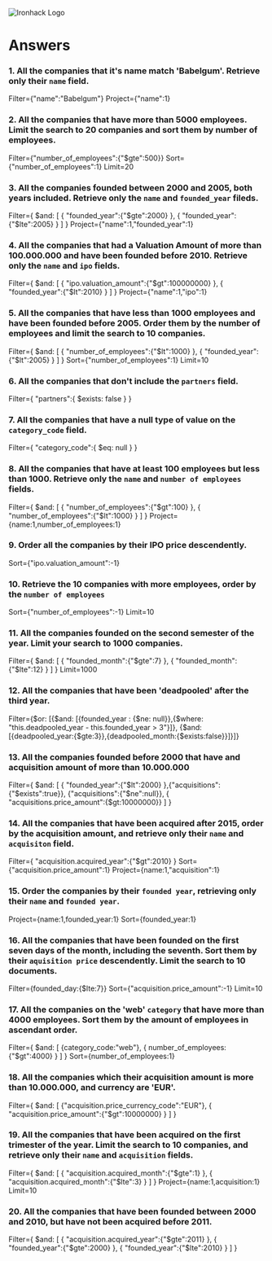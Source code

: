 ![Ironhack Logo](https://i.imgur.com/1QgrNNw.png)

# Answers

### 1. All the companies that it's name match 'Babelgum'. Retrieve only their `name` field.

<!-- Your Code Goes Here -->
Filter={"name":"Babelgum"}
Project={"name":1}

### 2. All the companies that have more than 5000 employees. Limit the search to 20 companies and sort them by **number of employees**.

<!-- Your Code Goes Here -->
Filter={"number_of_employees":{"$gte":500}}
Sort={"number_of_employees":1}
Limit=20

### 3. All the companies founded between 2000 and 2005, both years included. Retrieve only the `name` and `founded_year` fileds.

<!-- Your Code Goes Here -->
Filter={ $and: [ { "founded_year":{"$gte":2000} }, { "founded_year":{"$lte":2005} } ] }
Project={"name":1,"founded_year":1}

### 4. All the companies that had a Valuation Amount of more than 100.000.000 and have been founded before 2010. Retrieve only the `name` and `ipo` fields.

<!-- Your Code Goes Here -->
Filter={ $and: [ { "ipo.valuation_amount":{"$gt":100000000} }, { "founded_year":{"$lt":2010} } ] }
Project={"name":1,"ipo":1}

### 5. All the companies that have less than 1000 employees and have been founded before 2005. Order them by the number of employees and limit the search to 10 companies.

<!-- Your Code Goes Here -->
Filter={ $and: [ { "number_of_employees":{"$lt":1000} }, { "founded_year":{"$lt":2005} } ] }
Sort={"number_of_employees":1}
Limit=10

### 6. All the companies that don't include the `partners` field.

<!-- Your Code Goes Here -->
Filter={ "partners":{ $exists: false } }

### 7. All the companies that have a null type of value on the `category_code` field.

<!-- Your Code Goes Here -->
Filter={ "category_code":{ $eq: null } }

### 8. All the companies that have at least 100 employees but less than 1000. Retrieve only the `name` and `number of employees` fields.

<!-- Your Code Goes Here -->
Filter={ $and: [ { "number_of_employees":{"$gt":100} }, { "number_of_employees":{"$lt":1000} } ] }
Project={name:1,number_of_employees:1}

### 9. Order all the companies by their IPO price descendently.

<!-- Your Code Goes Here -->
Sort={"ipo.valuation_amount":-1}

### 10. Retrieve the 10 companies with more employees, order by the `number of employees`

<!-- Your Code Goes Here -->
Sort={"number_of_employees":-1}
Limit=10

### 11. All the companies founded on the second semester of the year. Limit your search to 1000 companies.

<!-- Your Code Goes Here -->
Filter={ $and: [ { "founded_month":{"$gte":7} }, { "founded_month":{"$lte":12} } ] }
Limit=1000

### 12. All the companies that have been 'deadpooled' after the third year.

<!-- Your Code Goes Here -->
Filter={$or: [{$and: [{founded_year : {$ne: null}},{$where: "this.deadpooled_year - this.founded_year > 3"}]}, {$and:[{deadpooled_year:{$gte:3}},{deadpooled_month:{$exists:false}}]}]}

### 13. All the companies founded before 2000 that have and acquisition amount of more than 10.000.000

<!-- Your Code Goes Here -->
Filter={ $and: [ { "founded_year":{"$lt":2000} },{"acquisitions":{"$exists":true}}, {"acquisitions":{"$ne":null}}, { "acquisitions.price_amount":{$gt:10000000}} ] }

### 14. All the companies that have been acquired after 2015, order by the acquisition amount, and retrieve only their `name` and `acquisiton` field.

<!-- Your Code Goes Here -->
Filter={ "acquisition.acquired_year":{"$gt":2010} }
Sort={"acquisition.price_amount":1}
Project={name:1,"acquisition":1}

### 15. Order the companies by their `founded year`, retrieving only their `name` and `founded year`.

<!-- Your Code Goes Here -->
Project={name:1,founded_year:1}
Sort={founded_year:1}

### 16. All the companies that have been founded on the first seven days of the month, including the seventh. Sort them by their `aquisition price` descendently. Limit the search to 10 documents.

<!-- Your Code Goes Here -->
Filter={founded_day:{$lte:7}}
Sort={"acquisition.price_amount":-1}
Limit=10

### 17. All the companies on the 'web' `category` that have more than 4000 employees. Sort them by the amount of employees in ascendant order.

<!-- Your Code Goes Here -->
Filter={ $and: [ {category_code:"web"}, { number_of_employees:{"$gt":4000} } ] }
Sort={number_of_employees:1}

### 18. All the companies which their acquisition amount is more than 10.000.000, and currency are 'EUR'.

<!-- Your Code Goes Here -->
Filter={ $and: [ {"acquisition.price_currency_code":"EUR"}, { "acquisition.price_amount":{"$gt":10000000} } ] }

### 19. All the companies that have been acquired on the first trimester of the year. Limit the search to 10 companies, and retrieve only their `name` and `acquisition` fields.

<!-- Your Code Goes Here -->
Filter={ $and: [ { "acquisition.acquired_month":{"$gte":1} }, { "acquisition.acquired_month":{"$lte":3} } ] }
Project={name:1,acquisition:1}
Limit=10
### 20. All the companies that have been founded between 2000 and 2010, but have not been acquired before 2011.

<!-- Your Code Goes Here -->
Filter={ $and: [ { "acquisition.acquired_year":{"$gte":2011} }, { "founded_year":{"$gte":2000} }, { "founded_year":{"$lte":2010} } ] }
